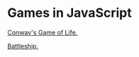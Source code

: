 Games in JavaScript
====================



[Conway's Game of Life. ](http://bt3gl.github.io/projects_page/gameoflife/gameoflife.html)

[Battleship. ](http://bt3gl.github.io/projects_page/battleship/battleship.html)
